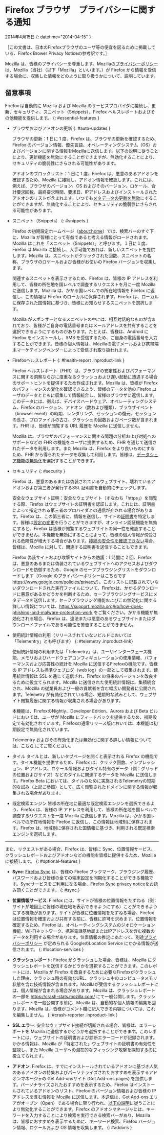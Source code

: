 # Firefox ブラウザ　プライバシーに関する通知

2014年4月15日
{: datetime="2014-04-15" }

［この文書は、日本のFirefoxブラウザのユーザ等の便宜を図るために掲載している、Firefox Brower Privacy Noticeの参考訳です。］

Mozilla は、皆様のプライバシーを尊重します。Mozillaの[プライバシーポリシー](https://www.mozilla.org/privacy/)は、Mozilla（当社）（以下「Mozilla」といいます。）が Firefox から情報を受信する場合に、収集した情報をどのように取り扱うかについて、説明しています。


## 留意事項

Firefox は自動的に Mozilla および Mozilla のサービスプロバイダに接続し、更新、セキュリティ、スニペット（Snippets）、Firefox ヘルスレポートおよびその他機能を提供します。
{: #essential-features }

* ブラウザおよびアドオンの更新
  {: #auto-updates }

	ブラウザの更新：1 日に 1 度、Firefox は、ブラウザの更新を確認するため、Firefox のバージョン情報、優先言語、オペレーティングシステム（OS）およびバージョンに関する情報をMozillaに送信します。[以下の説明](https://support.mozilla.org/kb/how-stop-firefox-automatically-making-connections#w_auto-update-checking)に従うことにより、更新機能を無効にすることができますが、無効化することにより、セキュリティの脆弱性にさらされる可能性があります。

	アドオンのブロックリスト：1 日に 1 度、Firefox は、悪意のあるアドオンを確認するため、Mozilla に接続し、アドオン情報を確認します。これには、例えば、ブラウザのバージョン、OS およびそのバージョン、ロケール、合計要求回数、最終要求時間、要求日、IPアドレスおよびインストールされたアドオンのリストが含まれます。いつでも[メタデータの更新を無効](https://blog.mozilla.org/addons/how-to-opt-out-of-add-on-metadata-updates/)にすることができますが、無効化することにより、セキュリティの脆弱性にさらされる可能性があります。

* スニペット（Snippets）
  {: #snippets }

	Firefox の初期設定ホームページ（<about:home>）では、検索バーのすぐ下に、Mozilla が皆様にとって有益であると考える情報がロードされます。Mozilla はこれを「スニペット（Snippets）」と呼びます。１日に１度、Firefox は Mozilla に接続し、入手可能であれば、新しいスニペットを提供します。Mozilla は、スニペットがクリックされた回数、スニペットの名称、ブラウザのロケールおよび皆様がお使いの Firefox バージョンを収集します。

	関連するスニペットを表示させるため、Firefox は、皆様の IP アドレスを利用して、皆様の所在地を国レベルで調査するリクエストを月に一度 Mozilla に送信します。Mozilla は、かかる国レベルでの所在地情報を Firefox に返信し、この情報は Firefox のローカルに保存されます。Firefox は、ローカルに保存された国情報に基づき、皆様にお知らせするスニペットを選択します。

	Mozilla がスポンサーとなるスニペットの中には、相互対話的なものが含まれており、皆様がご自身の電話番号またはメールアドレスを共有することを選択できるようにするものがあります。たとえば、皆様は、Android に Firefox をインストールし、SMS を受信するため、ご自身の電話番号を入力することができます。皆様の個人情報は、Mozillaの電子メールおよび携帯端末マーケテイングベンダーによって受信され取り扱われます。

* Firefoxヘルスレポート
  {: #health-report .inproduct-link } 

	Firefox ヘルスレポート（FHR）は、ブラウザの安定性およびパフォーマンスに関する洞察ならびに度重なるクラッシュおよび遅い起動に遭遇する場合のサポートヒントを提供するため作成されます。Mozilla は、皆様が Firefox のパフォーマンスの変化を確認できるよう、皆様のデータを他の Firefox ユーザのデータとともに収集して情報統合し、皆様のブラウザに返信します。このデータには、例えば、デバイスハードウェア、オペレーティングシステム、Firefox のバージョン、アドオン（数および種類）、ブラウザイベント（browser event）の時期、レンダリング、セッションの復元、セッションの長さ、プロファイルの古さ、クラッシュの回数およびページ数が含まれます。FHR は、皆様が閲覧する URL 履歴を Mozilla に送信しません。

	Mozilla は、ブラウザのパフォーマンスに関する問題の分析および対処へのサポートなどの FHR の機能をユーザに提供するため、FHR を通じて送信されたデータを利用します。また Mozilla は、Firefox をより良いものにするため、FHR から得られたデータを収集して利用します。皆様は、[データシェア機能の無効化](https://support.mozilla.org/kb/firefox-health-report-understand-your-browser-perf#w_how-to-turn-data-sharing-on-or-off)を選択することができます。

* セキュリティ
  {: #security }

	Firefox は、悪意のあるまたは偽装されているウェブサイト、壊れているアドオンおよび第三者が発行するSSL 証明書を自動的にチェックします。

	安全なウェブサイト証明：安全なウェブサイト（すなわち「https」）を閲覧する際、Firefox はウェブサイトの証明書を認証します。これには、証明書によって指定される第三者のプロバイダとの通信が介される場合があります。Firefox は、この第三者に、情報を送信し、サイトの[証明書](https://support.mozilla.org/kb/secure-website-certificate)を特定します。皆様は[設定の変更](https://support.mozilla.org/kb/advanced-settings-browsing-network-updates-encryption#w_certificates-tab)を行うことができますが、オンライン認証機能を無効にすると、Firefox は皆様が閲覧するウェブサイトの同一性を確認することができません。本機能を無効にすることによって、皆様の個人情報が傍受される危険性が増大する場合があります。[接続の安全性を確認できない](https://support.mozilla.org/kb/connection-untrusted-error-message)場合、皆様は、Mozilla に対して、関連する証明書を送信することもできます。

	Firefox 偽装サイトおよび攻撃サイトからの防護：1 時間に 2 回、Firefox は、悪意のあるまたは偽装されているウェブサイトへのアクセスおよびダウンロードを防御するため、Google のセーフブラウジングリストをダウンロードします（Google のプライバシーポリシーはこちらです<https://www.google.com/policies/privacy/>）。このリストに記載されていないダウンロードされた実行ファイルについて、Firefoxは、かかるダウンロードに悪意があるかどうかを判断するため、セーフブラウジングサービスにメタデータを送信します。セーフブラウジング機能およびこの無効化に関する詳しい情報については、<https://support.mozilla.org/kb/how-does-phishing-and-malware-protection-work> をご覧ください。かかる機能が無効化される場合、Firefox は、違法または悪意のあるウェブサイトまたはダウンロードファイルである可能性を警告することができません。

* 使用統計情報の利用（リリースされていないビルドにおいては「Telementry」とも呼びます）
  {: #telemetry .inproduct-link}

	使用統計情報の利用または「Telemetry」は、ユーザインターフェース機能、メモリおよびハードウェアコンフィギュレーションの使用情報、パフォーマンスおよび応答性の統計を Mozilla に送信するFirefoxの機能です。皆様の IP アドレスも標準ウェブログ（web log）の一部として収集されます。使用統計情報は SSL を通じて送信され、Firefox の将来のバージョンを改良するために役立てられます。Mozilla に送信された使用統計情報は、集積統合され、Mozilla の従業員および一般の貢献者を含む幅広い開発者に公開されます。Telemetry が有効化されている場合、短期的な試みとして、ウェブサイト閲覧履歴に関する情報が収集される場合があります。

	本機能は、FirefoxのNightly、Developer Edition、Aurora および Beta ビルドにおいては、ユーザが Mozilla にフィードバックを提供するため、初期設定で有効化されています。Firefoxの通常リリース版においては、本機能は初期設定で無効化されています。

	Telementry およびその有効化または無効化に関する詳しい情報については、[こちら](https://support.mozilla.org/kb/send-performance-data-improve-firefox) にてご覧ください。

* タイル
	タイルとは、新しいタブページを開くと表示される Firefox の機能です。タイル機能を提供するため、Firefox は、クリック回数、インプレッション、IP アドレス、ロケール情報およびタイル特有のデータ（例：グリッドの位置およびサイズ）などのタイルに関連するデータを Mozilla に送信します。Firefox Beta においては、タイルのために実施されるTelemetryの短期的な試み（上記ご参照）として、広く閲覧されたドメインに関する情報が収集される場合があります。

* 既定検索エンジン
	皆様の所在地に最適な既定検索エンジンを選択できるよう、Firefox は、皆様の IP アドレスを利用して、皆様の所在地を国レベルで調査するリクエストを一度 Mozilla に送信します。Mozilla は、かかる国レベルでの所在地情報を Firefox に返信し、この情報は地域別に保存されます。Firefox は、地域別に保存された国情報に基づき、利用される既定検索エンジンを選択します。

---------------------------------------

また、リクエストがある場合、Firefox は、皆様に Sync、位置情報サービス、クラッシュレポートおよびアドオンなどの機能を皆様に提供するため、Mozilla に接続します。
{: #optional-features }

* **Sync**: [Firefox Sync](https://www.mozilla.org/firefox/sync/) は、皆様の Firefox ブックマーク、ブラウジング履歴、パスワードおよび皆様の全ての端末設定を同期化することができる機能です。Syncサービスをご利用になる場合、[Firefox Sync privacy notice](https://services.mozilla.com/privacy-policy/)をお読み頂くことができます。
{: #sync }

* **位置情報サービス**: Firefox には、サイトが皆様の位置情報をたずねる（例：サイトが地図上に皆様の現在地を表示できるようにする）ことができるようにする機能があります。サイトが皆様に位置情報をたずねる場合、Firefox は位置情報を確定および共有する前に、皆様に許可を求めます。位置情報を確定するため、Firefox は、オペレーティングシステムのジオロケーション機能、Wi-Fiネットワーク、携帯電話基地局またはIPアドレスを含む複数のデータを利用する場合があります。位置情報の推定にあたって、別途[プライバシーポリシー](https://www.google.com/privacy/lsf.html) が定められる GoogleのLocation Service にかかる情報が送信されます。
{: #location-services }

* **クラッシュレポート**: Firefox がクラッシュした場合、皆様は、Mozilla にクラッシュレポートを送信するかどうかを選択することができます。このレポートには、Mozilla が Firefox を改良するために必要なFirefoxがクラッシュした理由、クラッシュ時の有効なURL、クラッシュ中のコンピュータメモリ状態を含む技術情報が含まれます。Mozillaが受信するクラッシュレポートには、個人情報が含まれる場合があります。Mozilla は、クラッシュレポートの一部を <https://crash-stats.mozilla.com/> にて一般公開します。クラッシュレポートを一般公開する前に、Mozilla は、自動的な個人情報の編集を図ります。Mozilla は、皆様がコメント欄に記入できる内容については、これを編集しません。
{: #crash-reporter .inproduct-link }

* **SSL エラー**: 安全なウェブサイト接続が切断される場合、皆様は、エラーレポートを Mozilla に送信するかどうかを選択することができます。このレポートには、ウェブサイトの証明書および診断エラーコードが記録されます。かかる情報は、Mozilla が「特定された」ウェブサイトの証明書の有効性を監視し、また Mozilla ユーザへの潜在的なフィッシング攻撃を探知するのに役立てられます。

* **アドオン**: Firefox は、すでにインストールされているアドオンに基づき人気のあるアドオンの特集およびパーソナライズされたおすすめを表示するアドオンマネージャの Get Add-onsサイト (Get Add-ons pages) を提供します。パーソナライズされたおすすめを表示するため、Firefox はインストールされているアドオンのリスト、Firefox のバージョン情報および皆様の IP アドレスを含む情報を Mozilla に送信します。本送信は、Get Add-ons エリアがオープン（Open）である場合に限り行われ、[以下の説明](https://blog.mozilla.org/addons/how-to-opt-out-of-add-on-metadata-updates/)に従うことにより無効化することができます。Firefox のアドオンマネージャには、キーワードを入力することにより検索を実行できる検索バーがあり、Mozilla は、皆様におすすめを表示するために、キーワード検索、Firefox バージョン情報、ロケールおよび OS 情報を収集します。
{: #addons }
